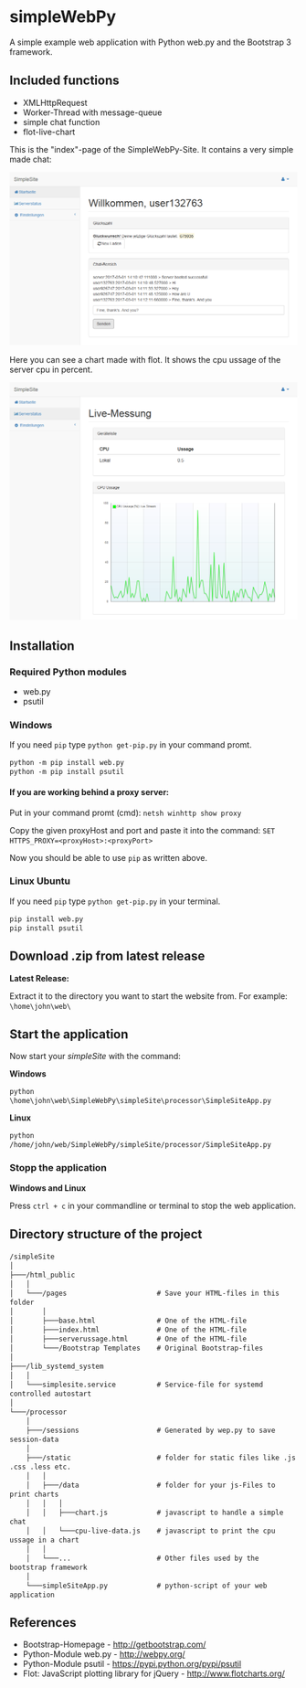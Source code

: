 # simpleWebPy
A simple example web application with Python web.py and the Bootstrap 3 framework.

## Included functions

 * XMLHttpRequest
 * Worker-Thread with message-queue
 * simple chat function
 * flot-live-chart

This is the "index"-page of the SimpleWebPy-Site. It contains a very simple made chat: 

![Image of Chat in SimpleSite](https://github.com/GrimbiXcode/simpleWebPy/blob/master/readmeData/pictures/screenChat.PNG)

Here you can see a chart made with flot. It shows the cpu ussage of the server cpu in percent.

![Image of Chart in SimpleSite](https://github.com/GrimbiXcode/simpleWebPy/blob/master/readmeData/pictures/screenChart.PNG)

## Installation

### Required Python modules

 * web.py
 * psutil

### Windows

If you need `pip` type `python get-pip.py` in your command promt.

```
python -m pip install web.py
python -m pip install psutil
```


#### If you are working behind a proxy server:

Put in your command promt (cmd): `netsh winhttp show proxy`

Copy the given proxyHost and port and paste it into the command: `SET HTTPS_PROXY=<proxyHost>:<proxyPort>`

Now you should be able to use `pip` as written above.


### Linux Ubuntu

If you need `pip` type `python get-pip.py` in your terminal.

```
pip install web.py
pip install psutil
```

## Download .zip from latest release

**Latest Release:**

Extract it to the directory you want to start the website from. For example: `\home\john\web\`

## Start the application

Now start your *simpleSite* with the command: 

**Windows**

```
python \home\john\web\SimpleWebPy\simpleSite\processor\SimpleSiteApp.py
```

**Linux**

```
python /home/john/web/SimpleWebPy/simpleSite/processor/SimpleSiteApp.py
```

### Stopp the application

**Windows and Linux**

Press `ctrl + c` in your commandline or terminal to stop the web application.

## Directory structure of the project

```
/simpleSite
│
├───/html_public
│   │
│   └───/pages                      # Save your HTML-files in this folder
│		│
│       ├───base.html               # One of the HTML-file
│       ├───index.html              # One of the HTML-file
│       ├───serverussage.html       # One of the HTML-file
│       └───/Bootstrap Templates    # Original Bootstrap-files
│
├───/lib_systemd_system
│   │
│   └───simplesite.service          # Service-file for systemd controlled autostart
│
└───/processor
    │
    ├───/sessions                   # Generated by wep.py to save session-data
    │
    ├───/static                     # folder for static files like .js .css .less etc.
    │   │
    │   ├───/data                   # folder for your js-Files to print charts
    │   │	│
    │   │   ├───chart.js            # javascript to handle a simple chat
    │   │   └───cpu-live-data.js    # javascript to print the cpu ussage in a chart
    │   │
    │   └───...                     # Other files used by the bootstrap framework
    │
    └───simpleSiteApp.py            # python-script of your web application
```

## References
 
 * Bootstrap-Homepage - http://getbootstrap.com/
 * Python-Module web.py - http://webpy.org/
 * Python-Module psutil - https://pypi.python.org/pypi/psutil
 * Flot: JavaScript plotting library for jQuery - http://www.flotcharts.org/
